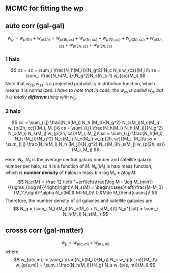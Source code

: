 ## MCMC for fitting the wp

## auto corr (gal-gal)
$$
w_p = w_{p(1h)} + w_{p(2h)} = w_{p(1h, cs)} + w_{p(1h, sc)} + w_{p(1h, ss)} + w_{p(2h,cc)} + w_{p(2h,ss)} + w_{p(2h,sc)} + w_{p(2h,cs)}
$$
### 1 halo
$$
cs = sc = \sum_i \frac{N_h(M_i)}{N_g^2} N_c N_s w_{cs}(M_i)\\
ss = \sum_i \frac{N_h(M_i)}{N_g^2}N_s(N_s-1) w_{ss}(M_i)
$$
Note that $w_{cs}, w_{ss}$ is a projected probability distribution function, which means it is normalized.
*I have to note that in code, the $w_{cs}$ is called $w_p$, but it is totally **different** thing with $w_p$.*

### 2 halo
$$
cc = \sum_{i,j} \frac{N_h(M_i) N_h (M_j)}{N_g^2} N_c(M_i)N_c(M_j) w_{p(2h, cc)}(M_i, M_j)\\
cs = \sum_{i,j} \frac{N_h(M_i) N_h (M_j)}{N_g^2} N_c(M_i) N_s(M_j) w_{p(2h, cs)}(M_i, M_j)\\
sc = \sum_{i,j} \frac{N_h(M_i) N_h (M_j)}{N_g^2} N_s(M_i) N_c(M_j) w_{p(2h, sc)}(M_i, M_j)\\
ss = \sum_{i,j} \frac{N_h(M_i) N_h (M_j)}{N_g^2} N_s(M_i)N_s(M_j) w_{p(2h, ss)}(M_i, M_j)
$$

Here, $N_c, N_s$ is the average central galaxy number and satellite galaxy number per halo, so it is a function of $M$. $N_h(M_i)$ is halo mass function, which is **number density** of halos in mass bin $\log M_h \pm \Delta \log M$.
$$
N_c(M) = \frac 12 \left( 1+erf\left(\frac{\log M - \log M_{min}}{\sigma_{\log M}}\right)\right)\\
N_s(M) = \begin{cases}\left(\frac{M-M_0}{M_1'}\right)^\alpha N_c(M),& M>M_0\\ 0,&M\le M_0\end{cases}\\
$$
Therefore, the number density of all galaxies and satellite galaxies are 
$$
N_g = \sum_i N_h(M_i) (N_c(M_i) + N_s(M_i))\\
N_g^{sat} = \sum_i N_h(M_i) N_s(M_i)
$$

## crosss corr (gal-matter)
$$
w_p = w_{p(c, m)} + w_{p(s, m)}
$$
where
$$
w_{p(c,m)} = \sum_i \frac{N_h(M_i)}{N_g} N_c w_{p(c, m)}(M_i)\\
w_{p(s,m)} = \sum_i \frac{N_h(M_i)}{N_g} N_s w_{p(s, m)}(M_i)
$$

